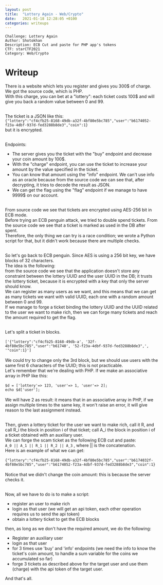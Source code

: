 ```yaml
---
layout: post
title:  "Lottery Again - Web/Crypto"
date:   2021-01-18 12:28:05 +0100
categories: writeups
---
```


```
Challenge: Lottery Again
Author: Shotokhan
Description: ECB Cut and paste for PHP app's tokens
CTF: starCTF2021
Category: Web/Crypto
```

# Writeup
There is a website which lets you register and gives you 300$ of charge. We got the source code, which is PHP.<br>
With this charge, you can bet at a "lottery": each ticket costs 100$ and will give you back a random value between 0 and 99. <br> <br>

The ticket is a JSON like this: <br> ```{"lottery":"cf4cfb25-8168-49db-a32f-4bf80e5bc785","user":"b6174052-f23a-4dbf-937d-fed3288b8de3","coin":1}``` <br>
but it is encrypted.<br><br>

Endpoints:
- The server gives you the ticket with the "buy" endpoint and decrease your coin amount by 100$. <br>
- With the "charge" endpoint, you can use the ticket to increase your amount by the value specified in the ticket. <br>
- You can know that amount using the "info" endpoint. We can't use info as an oracle because from the source code we can see that, after decrypting, it tries to decode the result as JSON. <br>
- We can get the flag using the "flag" endpoint if we manage to have 9999$ on our account. <br><br>

From source code we see that tickets are encrypted using AES-256 bit in ECB mode. <br>
Before trying an ECB penguin attack, we tried to double spend tickets. From the source code we see that a ticket is marked as used in the DB after spent. <br>
Therefore, the only thing we can try is a race condition; we wrote a Python script for that, but it didn't work because there are multiple checks. <br><br>

So let's go back to ECB penguin. Since AES is using a 256 bit key, we have blocks of 32 characters. <br>
The idea is the following:<br>
from the source code we see that the application doesn't store any constraint between the lottery UUID and the user UUID in the DB; it trusts the lottery ticket, because it is encrypted with a key that only the server should know. <br>
We can register as many users as we want, and this means that we can get as many tickets we want with valid UUID, each one with a random amount between 0 and 99. <br>
If we manage to forge a ticket binding the lottery UUID and the UUID related to the user we want to make rich, then we can forge many tickets and reach the amount required to get the flag. <br> <br>

Let's split a ticket in blocks. <br> <br>
```['{"lottery":"cf4cfb25-8168-49db-a', '32f-4bf80e5bc785","user":"b61740', '52-f23a-4dbf-937d-fed3288b8de3",', '"coin":1}']``` 
<br> <br>
We could try to change only the 3rd block, but we should use users with the same first 6 characters of the UUID; this is not practicable. <br>
Let's remember that we're dealing with PHP. If we make an associative array in PHP like this: <br> <br>
```$d = ['lottery'=> 123, 'user'=> 1, 'user'=> 2];``` <br>
```echo $d['user'];``` <br> <br>
We will have 2 as result: it means that in an associative array in PHP, if we assign multiple times to the same key, it won't raise an error, it will give reason to the last assignment instead. <br> <br>

Then, given a lottery ticket for the user we want to make rich, call it R, and call R_i the block in position i of that ticket; call A_i the block in position i of a ticket obtained with an auxiliary user. <br>
We can forge the scam ticket as the following ECB cut and paste: <br>
```A_0 || A_1 || R_1 || R_2 || A_3``` , where || is the concatenation. <br>
Here is an example of what we can get: <br> <br>
```{"lottery":"cf4cfb25-8168-49db-a32f-4bf80e5bc785","user":"b6174032f-4bf80e5bc785","user":"b6174052-f23a-4dbf-937d-fed3288b8de3","coin":1}``` 
<br> <br>
Notice that we didn't change the coin amount: this is because the server checks it. <br> <br>

Now, all we have to do is to make a script:
- register an user to make rich
- login as that user (we will get an api token, each other operation requires us to send the api token)
- obtain a lottery ticket to get the ECB blocks

then, as long as we don't have the required amount, we do the following: <br>
- Register an auxiliary user
- login as that user
- for 3 times use 'buy' and 'info' endpoints (we need the info to know the ticket's coin amount, to handle a sum variable for the coins we accumulated so far)
- forge 3 tickets as described above for the target user and use them (charge) with the api token of the target user.

And that's all. <br>
